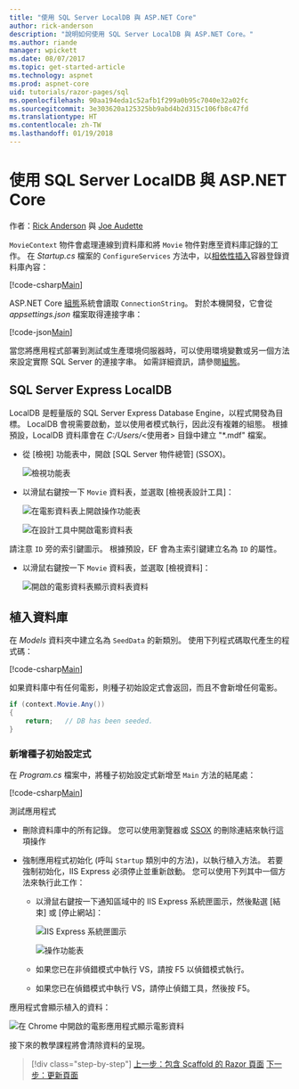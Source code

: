 ```yaml
---
title: "使用 SQL Server LocalDB 與 ASP.NET Core"
author: rick-anderson
description: "說明如何使用 SQL Server LocalDB 與 ASP.NET Core。"
ms.author: riande
manager: wpickett
ms.date: 08/07/2017
ms.topic: get-started-article
ms.technology: aspnet
ms.prod: aspnet-core
uid: tutorials/razor-pages/sql
ms.openlocfilehash: 90aa194eda1c52afb1f299a0b95c7040e32a02fc
ms.sourcegitcommit: 3e303620a125325bb9abd4b2d315c106fb8c47fd
ms.translationtype: HT
ms.contentlocale: zh-TW
ms.lasthandoff: 01/19/2018
---
```

# <a name="working-with-sql-server-localdb-and-aspnet-core"></a>使用 SQL Server LocalDB 與 ASP.NET Core

作者：[Rick Anderson](https://twitter.com/RickAndMSFT) 與 [Joe Audette](https://twitter.com/joeaudette) 

`MovieContext` 物件會處理連線到資料庫和將 `Movie` 物件對應至資料庫記錄的工作。 在 *Startup.cs* 檔案的 `ConfigureServices` 方法中，以[相依性插入](xref:fundamentals/dependency-injection)容器登錄資料庫內容：

[!code-csharp[Main](razor-pages-start/sample/RazorPagesMovie/Startup.cs?name=snippet_ConfigureServices&highlight=7-8)]

ASP.NET Core [組態](xref:fundamentals/configuration/index)系統會讀取 `ConnectionString`。 對於本機開發，它會從 *appsettings.json* 檔案取得連接字串：

[!code-json[Main](razor-pages-start/sample/RazorPagesMovie/appsettings.json?highlight=2&range=8-10)]

當您將應用程式部署到測試或生產環境伺服器時，可以使用環境變數或另一個方法來設定實際 SQL Server 的連接字串。 如需詳細資訊，請參閱[組態](xref:fundamentals/configuration/index)。

## <a name="sql-server-express-localdb"></a>SQL Server Express LocalDB

LocalDB 是輕量版的 SQL Server Express Database Engine，以程式開發為目標。 LocalDB 會視需要啟動，並以使用者模式執行，因此沒有複雜的組態。 根據預設，LocalDB 資料庫會在 *C:/Users/*\<使用者\> 目錄中建立 "\*.mdf" 檔案。

<a name="ssox"></a>
* 從 [檢視] 功能表中，開啟 [SQL Server 物件總管] (SSOX)。

  ![檢視功能表](sql/_static/ssox.png)

* 以滑鼠右鍵按一下 `Movie` 資料表，並選取 [檢視表設計工具]：

  ![在電影資料表上開啟操作功能表](sql/_static/design.png)

  ![在設計工具中開啟電影資料表](sql/_static/dv.png)

請注意 `ID` 旁的索引鍵圖示。 根據預設，EF 會為主索引鍵建立名為 `ID` 的屬性。

* 以滑鼠右鍵按一下 `Movie` 資料表，並選取 [檢視資料]：

  ![開啟的電影資料表顯示資料表資料](sql/_static/vd22.png)

## <a name="seed-the-database"></a>植入資料庫

在 *Models* 資料夾中建立名為 `SeedData` 的新類別。 使用下列程式碼取代產生的程式碼：

[!code-csharp[Main](razor-pages-start/sample/RazorPagesMovie/Models/SeedData.cs?name=snippet_1)]

如果資料庫中有任何電影，則種子初始設定式會返回，而且不會新增任何電影。

```csharp
if (context.Movie.Any())
{
    return;   // DB has been seeded.
}
```
<a name="si"></a>
### <a name="add-the-seed-initializer"></a>新增種子初始設定式

在 *Program.cs* 檔案中，將種子初始設定式新增至 `Main` 方法的結尾處：

[!code-csharp[Main](razor-pages-start/sample/RazorPagesMovie/Program.cs)]

測試應用程式

* 刪除資料庫中的所有記錄。 您可以使用瀏覽器或 [SSOX](xref:tutorials/razor-pages/new-field#ssox) 的刪除連結來執行這項操作
* 強制應用程式初始化 (呼叫 `Startup` 類別中的方法)，以執行植入方法。 若要強制初始化，IIS Express 必須停止並重新啟動。 您可以使用下列其中一個方法來執行此工作：

  * 以滑鼠右鍵按一下通知區域中的 IIS Express 系統匣圖示，然後點選 [結束] 或 [停止網站]：

    ![IIS Express 系統匣圖示](../first-mvc-app/working-with-sql/_static/iisExIcon.png)

    ![操作功能表](sql/_static/stopIIS.png)

   * 如果您已在非偵錯模式中執行 VS，請按 F5 以偵錯模式執行。
   * 如果您已在偵錯模式中執行 VS，請停止偵錯工具，然後按 F5。
   
應用程式會顯示植入的資料：

![在 Chrome 中開啟的電影應用程式顯示電影資料](sql/_static/m55.png)

接下來的教學課程將會清除資料的呈現。

>[!div class="step-by-step"]
[上一步：包含 Scaffold 的 Razor 頁面](xref:tutorials/razor-pages/page)
[下一步：更新頁面](xref:tutorials/razor-pages/da1)
